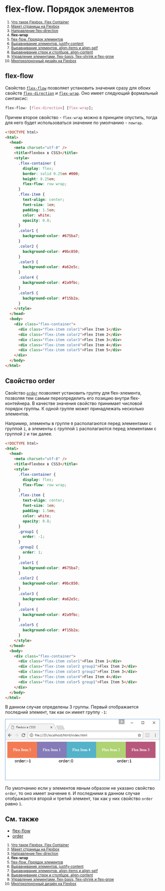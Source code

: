 # flex-flow. Порядок элементов

<small markdown="1">

1. [Что такое Flexbox. Flex Container](flex-1.md)
2. [Макет страницы на Flexbox](flex-2.md)
3. [Направление flex-direction](flex-3.md)
4. **flex-wrap**
5. [flex-flow. Порядок элементов](flex-5.md)
6. [Выравнивание элементов. justify-content](flex-6.md)
7. [Выравнивание элементов. align-items и align-self](flex-7.md)
8. [Выравнивание строк и столбцов. align-content](flex-8.md)
9. [Управление элементами. flex-basis, flex-shrink и flex-grow](flex-9.md)
10. [Многоколоночный дизайн на Flexbox](flex-10.md)

</small>

## flex-flow

Свойство [`flex-flow`](../flex-flow.md) позволяет установить значения сразу для обоих свойств [`flex-direction`](../flex-direction.md) и [`flex-wrap`](../flex-wrap.md). Оно имеет следующий формальный синтаксис:

```css
flex-flow: [flex-direction] [flex-wrap];
```

Причем второе свойство - `flex-wrap` можно в принципе опустить, тогда для него будет использоваться значение по умолчанию - `nowrap`.

```html
<!DOCTYPE html>
<html>
  <head>
    <meta charset="utf-8" />
    <title>Flexbox в CSS3</title>
    <style>
      .flex-container {
        display: flex;
        border: solid 0.25em #000;
        height: 8.25em;
        flex-flow: row wrap;
      }
      .flex-item {
        text-align: center;
        font-size: 1em;
        padding: 1.5em;
        color: white;
        opacity: 0.8;
      }
      .color1 {
        background-color: #675ba7;
      }
      .color2 {
        background-color: #9bc850;
      }
      .color3 {
        background-color: #a62e5c;
      }
      .color4 {
        background-color: #2a9fbc;
      }
      .color5 {
        background-color: #f15b2a;
      }
    </style>
  </head>
  <body>
    <div class="flex-container">
      <div class="flex-item color1">Flex Item 1</div>
      <div class="flex-item color2">Flex Item 2</div>
      <div class="flex-item color3">Flex Item 3</div>
      <div class="flex-item color4">Flex Item 4</div>
      <div class="flex-item color5">Flex Item 5</div>
    </div>
  </body>
</html>
```

## Свойство order

Свойство [`order`](../order.md) позволяет установить группу для flex-элемента, позволяя тем самым переопределить его позицию внутри flex-контейнера. В качестве значения свойство принимает числовой порядок группы. К одной группе может принадлежать несколько элементов.

Например, элементы в группе `0` располагаются перед элементами с группой `1`, а элементы с группой `1` располагаются перед элементами с группой `2` и так далее.

```html
<!DOCTYPE html>
<html>
  <head>
    <meta charset="utf-8" />
    <title>Flexbox в CSS3</title>
    <style>
      .flex-container {
        display: flex;
        flex-flow: row wrap;
      }
      .flex-item {
        text-align: center;
        font-size: 1em;
        padding: 1.5em;
        color: white;
        opacity: 0.8;
      }
      .group1 {
        order: -1;
      }
      .group2 {
        order: 1;
      }
      .color1 {
        background-color: #675ba7;
      }
      .color2 {
        background-color: #9bc850;
      }
      .color3 {
        background-color: #a62e5c;
      }
      .color4 {
        background-color: #2a9fbc;
      }
      .color5 {
        background-color: #f15b2a;
      }
    </style>
  </head>
  <body>
    <div class="flex-container">
      <div class="flex-item color1">Flex Item 1</div>
      <div class="flex-item color2 group2">Flex Item 2</div>
      <div class="flex-item color3 group2">Flex Item 3</div>
      <div class="flex-item color4">Flex Item 4</div>
      <div class="flex-item color5 group1">Flex Item 5</div>
    </div>
  </body>
</html>
```

В данном случае определены 3 группы. Первый отображается последний элемент, так как он имеет группу `-1`:

![flex-flow. Порядок элементов](flex-4-1.png)

По умолчанию если у элементов явным образом не указано свойство `order`, то оно имеет значение `0`. И последними в данном случае отображаются второй и третий элемент, так как у них свойство `order` равно `1`.

## См. также

- [flex-flow](../flex-flow.md)
- [order](../order.md)

<small markdown="1">

1. [Что такое Flexbox. Flex Container](flex-1.md)
2. [Макет страницы на Flexbox](flex-2.md)
3. [Направление flex-direction](flex-3.md)
4. **flex-wrap**
5. [flex-flow. Порядок элементов](flex-5.md)
6. [Выравнивание элементов. justify-content](flex-6.md)
7. [Выравнивание элементов. align-items и align-self](flex-7.md)
8. [Выравнивание строк и столбцов. align-content](flex-8.md)
9. [Управление элементами. flex-basis, flex-shrink и flex-grow](flex-9.md)
10. [Многоколоночный дизайн на Flexbox](flex-10.md)

</small>
